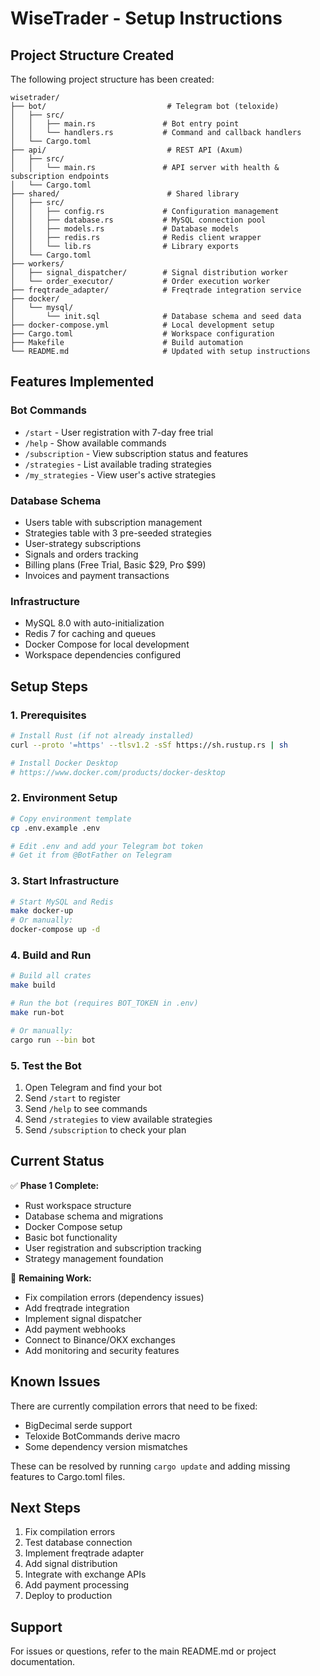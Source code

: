 # WiseTrader - Setup Instructions

## Project Structure Created

The following project structure has been created:

```
wisetrader/
├── bot/                           # Telegram bot (teloxide)
│   ├── src/
│   │   ├── main.rs               # Bot entry point
│   │   └── handlers.rs           # Command and callback handlers
│   └── Cargo.toml
├── api/                           # REST API (Axum)
│   ├── src/
│   │   └── main.rs               # API server with health & subscription endpoints
│   └── Cargo.toml
├── shared/                        # Shared library
│   ├── src/
│   │   ├── config.rs             # Configuration management
│   │   ├── database.rs           # MySQL connection pool
│   │   ├── models.rs             # Database models
│   │   ├── redis.rs              # Redis client wrapper
│   │   └── lib.rs                # Library exports
│   └── Cargo.toml
├── workers/
│   ├── signal_dispatcher/        # Signal distribution worker
│   └── order_executor/           # Order execution worker
├── freqtrade_adapter/            # Freqtrade integration service
├── docker/
│   └── mysql/
│       └── init.sql              # Database schema and seed data
├── docker-compose.yml            # Local development setup
├── Cargo.toml                    # Workspace configuration
├── Makefile                      # Build automation
└── README.md                     # Updated with setup instructions

```

## Features Implemented

### Bot Commands
- `/start` - User registration with 7-day free trial
- `/help` - Show available commands
- `/subscription` - View subscription status and features
- `/strategies` - List available trading strategies
- `/my_strategies` - View user's active strategies

### Database Schema
- Users table with subscription management
- Strategies table with 3 pre-seeded strategies
- User-strategy subscriptions
- Signals and orders tracking
- Billing plans (Free Trial, Basic $29, Pro $99)
- Invoices and payment transactions

### Infrastructure
- MySQL 8.0 with auto-initialization
- Redis 7 for caching and queues
- Docker Compose for local development
- Workspace dependencies configured

## Setup Steps

### 1. Prerequisites
```bash
# Install Rust (if not already installed)
curl --proto '=https' --tlsv1.2 -sSf https://sh.rustup.rs | sh

# Install Docker Desktop
# https://www.docker.com/products/docker-desktop
```

### 2. Environment Setup
```bash
# Copy environment template
cp .env.example .env

# Edit .env and add your Telegram bot token
# Get it from @BotFather on Telegram
```

### 3. Start Infrastructure
```bash
# Start MySQL and Redis
make docker-up
# Or manually:
docker-compose up -d
```

### 4. Build and Run
```bash
# Build all crates
make build

# Run the bot (requires BOT_TOKEN in .env)
make run-bot

# Or manually:
cargo run --bin bot
```

### 5. Test the Bot
1. Open Telegram and find your bot
2. Send `/start` to register
3. Send `/help` to see commands
4. Send `/strategies` to view available strategies
5. Send `/subscription` to check your plan

## Current Status

✅ **Phase 1 Complete:**
- Rust workspace structure
- Database schema and migrations
- Docker Compose setup
- Basic bot functionality
- User registration and subscription tracking
- Strategy management foundation

🚧 **Remaining Work:**
- Fix compilation errors (dependency issues)
- Add freqtrade integration
- Implement signal dispatcher
- Add payment webhooks
- Connect to Binance/OKX exchanges
- Add monitoring and security features

## Known Issues

There are currently compilation errors that need to be fixed:
- BigDecimal serde support
- Teloxide BotCommands derive macro
- Some dependency version mismatches

These can be resolved by running `cargo update` and adding missing features to Cargo.toml files.

## Next Steps

1. Fix compilation errors
2. Test database connection
3. Implement freqtrade adapter
4. Add signal distribution
5. Integrate with exchange APIs
6. Add payment processing
7. Deploy to production

## Support

For issues or questions, refer to the main README.md or project documentation.

